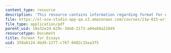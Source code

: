 ```yaml
---
content_type: resource
description: 'This resource contains information regarding format for essays. '
file: https://ol-ocw-studio-app-qa.s3.amazonaws.com/courses/21w-015-writing-and-rhetoric-writing-about-sports-fall-2013/358ab1244bd91277c7670402c15ea3f5_MIT21W_015F13_FormtforEssa.pdf
file_type: application/pdf
parent_uid: 18a32e2d-629c-3de0-2173-a04e88a22849
resourcetype: Document
title: Format for Essays
uid: 358ab124-4bd9-1277-c767-0402c15ea3f5
---
```

